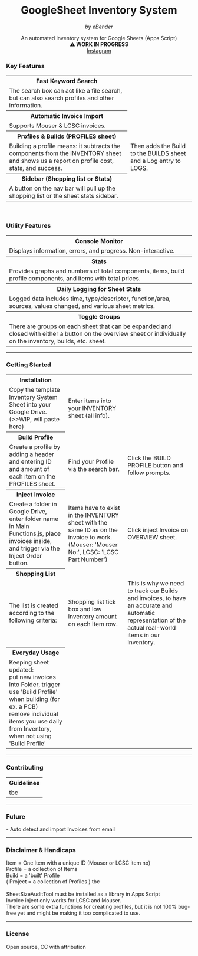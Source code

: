 <h1 align="center">GoogleSheet Inventory System</h1>

<p align="center"><em>by eBender</em></p>


<p align="center" font-size="10px">An automated inventory system for Google Sheets (Apps Script)<br>
<b>⚠️ WORK IN PROGRESS</b><br>
<a href="https://www.instagram.com/zen.diy/">Instagram</a><br>
</p>


### Key Features

<table>
  <tr>
    <th>Fast Keyword Search</th>
  </tr>
  <tr>
    <td>
The search box can act like a file search, but can also search profiles and other information.
   </td>
  </tr>

  <tr>
    <th>Automatic Invoice Import</th>
  </tr>
  <tr>
    <td> Supports Mouser & LCSC invoices.  </td>
  </tr>

  <tr>
    <th>Profiles & Builds (PROFILES sheet)</th>
  </tr>
  <tr>
    <td>Building a profile means: it subtracts the components from the INVENTORY sheet and shows us a report on profile cost, stats, and success.  </td>
  <td>Then adds the Build to the BUILDS sheet and a Log entry to LOGS.  </td>
  </tr>

  <tr>
     <th>Sidebar (Shopping list or Stats)</th>
  </tr>
  <tr>
    <td>A button on the nav bar will pull up the shopping list or the sheet stats sidebar.</td>
  </tr>
</table>

<br>

### Utility Features

<table>

  <tr>
     <th>Console Monitor</th>
  </tr>
  <tr>
    <td>Displays information, errors, and progress. Non-interactive.  </td>
  </tr>

  <tr>
    <th>Stats</th>
  </tr>
  <tr>
    <td>Provides graphs and numbers of total components, items, build profile components, and items with total prices.</td>
  </tr>

  <tr>
     <th>Daily Logging for Sheet Stats</th>
  </tr>
  <tr>
    <td>Logged data includes time, type/descriptor, function/area, sources, values changed, and various sheet metrics.</td>
  </tr>

  <tr>
     <th>Toggle Groups</th>
  </tr>
  <tr>
    <td>There are groups on each sheet that can be expanded and closed with either a button on the overview sheet or individually on the inventory, builds, etc. sheet.</td>
  </tr>
</table>

---

### Getting Started

<table>
  <tr>
      <th>Installation</th>
  </tr>
  <tr>
    <td>Copy the template Inventory System Sheet into your Google Drive. (>>WIP, will paste here)  </td>
    <td>Enter items into your INVENTORY sheet (all info).  </td>
  </tr>

  <tr>
      <th>Build Profile</th>
  </tr>
  <tr>
    <td>Create a profile by adding a header and entering ID and amount of each item on the PROFILES sheet.  </td>
    <td>Find your Profile via the search bar.  </td>
    <td>Click the BUILD PROFILE button and follow prompts.   </td>
  </tr>

  <tr>
     <th>Inject Invoice</th>
  </tr>
  <tr>
    <td>Create a folder in Google Drive, enter folder name in Main Functions.js, place invoices inside, and trigger via the Inject Order button. </td>  
    <td>Items have to exist in the INVENTORY sheet with the same ID as on the invoice to work. (Mouser: 'Mouser No:', LCSC: 'LCSC Part Number')   </td>
    <td>Click inject Invoice on OVERVIEW sheet.  </td> 
    </td>
  </tr>

  <tr>
    <th>Shopping List</th>
  </tr>
  <tr>
    <td>The list is created according to the following criteria: </td>  
    <td>Shopping list tick box and low inventory amount on each Item row.  </td>  
    <td>This is why we need to track our Builds and invoices, to have an accurate and automatic representation of the actual real-world items in our inventory.  </td>  
  </tr>


  <tr>
    <th>Everyday Usage</th>
  </tr>
  <tr>
    <td>Keeping sheet updated:  <br>
        put new invoices into Folder, trigger  <br>
        use 'Build Profile' when building (for ex. a PCB)  <br>
        remove individual items you use daily from Inventory, when not using 'Build Profile'  <br>
    </td>
  </tr>

</table>

---

### Contributing

<table align="center">
  <tr>
    <th>Guidelines</th>
  </tr>
  <tr>
    <td>tbc</td>
  </tr>
</table>

---

### Future

<p>
- Auto detect and import Invoices from email  <br>


</p>


---

### Disclaimer & Handicaps

<p>
Item = One Item with a unique ID (Mouser or LCSC item no)   <br>
Profile = a collection of Items   <br>
Build = a 'built' Profile   <br>
( Project = a collection of Profiles ) tbc   <br>
<br>
SheetSizeAuditTool must be installed as a library in Apps Script  <br>
Invoice inject only works for LCSC and Mouser. <br>
There are some extra functions for creating profiles, but it is not 100% bug-free yet and might be making it too complicated to use.
</p>

---

### License

<p>Open source, CC with attribution</p>
